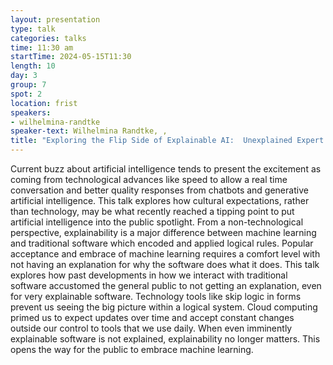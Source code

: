 ```yaml
---
layout: presentation
type: talk
categories: talks
time: 11:30 am
startTime: 2024-05-15T11:30
length: 10
day: 3
group: 7
spot: 2
location: frist
speakers:
- wilhelmina-randtke
speaker-text: Wilhelmina Randtke, , 
title: "Exploring the Flip Side of Explainable AI:  Unexplained Expert Systems and Cultural Acceptance for the Unexplained"
---
```

Current buzz about artificial intelligence tends to present the excitement as coming from technological advances like speed to allow a real time conversation and better quality responses from chatbots and generative artificial intelligence.  This talk explores how cultural expectations, rather than technology, may be what recently reached a tipping point to put artificial intelligence into the public spotlight.  From a non-technological perspective, explainability is a major difference between machine learning and traditional software which encoded and applied logical rules.  Popular acceptance and embrace of machine learning requires a comfort level with not having an explanation for why the software does what it does.  This talk explores how past developments in how we interact with traditional software accustomed the general public to not getting an explanation, even for very explainable software.  Technology tools like skip logic in forms prevent us seeing the big picture within a logical system.  Cloud computing primed us to expect updates over time and accept constant changes outside our control to tools that we use daily.  When even imminently explainable software is not explained, explainability no longer matters.  This opens the way for the public to embrace machine learning.
